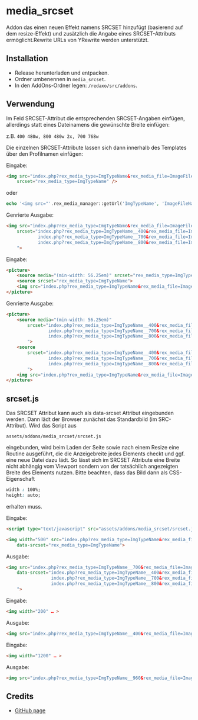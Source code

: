 # media_srcset

Addon das einen neuen Effekt namens SRCSET hinzufügt (basierend auf dem resize-Effekt) und zusätzlich die Angabe eines SRCSET-Attributs ermöglicht.Rewrite URLs von YRewrite werden unterstützt. 

## Installation

* Release herunterladen und entpacken.
* Ordner umbenennen in `media_srcset`.
* In den AddOns-Ordner legen: `/redaxo/src/addons`.

## Verwendung

Im Feld SRCSET-Attribut die entsprechenden SRCSET-Angaben einfügen, allerdings statt eines Dateinamens die
gewünschte Breite einfügen:

z.B. `400 480w, 800 480w 2x, 700 768w`

Die einzelnen SRCSET-Attribute lassen sich dann innerhalb des Templates über den Profilnamen einfügen:

Eingabe:

```html
<img src="index.php?rex_media_type=ImgTypeName&rex_media_file=ImageFileName"
    srcset="rex_media_type=ImgTypeName" />
```

oder

```php
echo '<img src="'.rex_media_manager::getUrl('ImgTypeName', 'ImageFileName').'" srcset="rex_media_type=muh" />';
```


Genrierte Ausgabe:

```html
<img src="index.php?rex_media_type=ImgTypeName&rex_media_file=ImageFileName"
    srcset="index.php?rex_media_type=ImgTypeName__400&rex_media_file=ImageFileName 480w
            index.php?rex_media_type=ImgTypeName__700&rex_media_file=ImageFileName 768w
            index.php?rex_media_type=ImgTypeName__800&rex_media_file=ImageFileName 960w
    ">
```

Eingabe:

```html
<picture>
    <source media="(min-width: 56.25em)" srcset="rex_media_type=ImgTypeName">
    <source srcset="rex_media_type=ImgTypeName">
    <img src="index.php?rex_media_type=ImgTypeName&rex_media_file=ImageFileName" alt="">
</picture>
```

Genrierte Ausgabe:

```html
<picture>
    <source media="(min-width: 56.25em)"
        srcset="index.php?rex_media_type=ImgTypeName__400&rex_media_file=ImageFileName 480w
                index.php?rex_media_type=ImgTypeName__700&rex_media_file=ImageFileName 768w
                index.php?rex_media_type=ImgTypeName__800&rex_media_file=ImageFileName 960w
        ">
    <source
        srcset="index.php?rex_media_type=ImgTypeName__400&rex_media_file=ImageFileName 480w
                index.php?rex_media_type=ImgTypeName__700&rex_media_file=ImageFileName 768w
                index.php?rex_media_type=ImgTypeName__800&rex_media_file=ImageFileName 960w
        ">
    <img src="index.php?rex_media_type=ImgTypeName&rex_media_file=ImageFileName" alt="">
</picture>
```

## srcset.js

Das SRCSET Attribut kann auch als data-srcset Attribut eingebunden werden. Dann lädt der Browser zunächst das Standardbild (im SRC-Attribut). Wird das Script aus

`assets/addons/media_srcset/srcset.js`

eingebunden, wird beim Laden der Seite sowie nach einem Resize eine Routine ausgeführt, die die Anzeigebreite jedes Elements checkt und ggf. eine neue Datei dazu lädt. So lässt sich im SRCSET Attribute eine Breite nicht abhängig vom Viewport sondern von der tatsächlich angezeigten Breite des Elements nutzen. Bitte beachten, dass das Bild dann als CSS-Eigenschaft

```css
width : 100%;
height: auto;
```

erhalten muss.

Eingabe:

```html
<script type="text/javascript" src="assets/addons/media_srcset/srcset.js"></script>

<img width="500" src="index.php?rex_media_type=ImgTypeName&rex_media_file=ImageFileName"
    data-srcset="rex_media_type=ImgTypeName">
```

Ausgabe:

```html
<img src="index.php?rex_media_type=ImgTypeName__700&rex_media_file=ImageFileName"
    data-srcset="index.php?rex_media_type=ImgTypeName__400&rex_media_file=ImageFileName 480w
                 index.php?rex_media_type=ImgTypeName__700&rex_media_file=ImageFileName 768w
                 index.php?rex_media_type=ImgTypeName__800&rex_media_file=ImageFileName 960w
    ">
```

Eingabe:

```html
<img width="200" … >
```

Ausgabe:

```html
<img src="index.php?rex_media_type=ImgTypeName__400&rex_media_file=ImageFileName" … >
```

Eingabe:

```html
<img width="1200" … >
```

Ausgabe:

```html
<img src="index.php?rex_media_type=ImgTypeName__960&rex_media_file=ImageFileName" … >
```

## Credits

* [GitHub page](https://github.com/FriendsOfREDAXO/media_manager_srcset)
